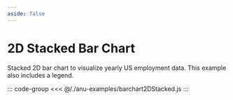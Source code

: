 ```yaml
---
aside: false
---
```

<script setup>
import { barchart2DStacked } from '../anu-examples/barchart2DStacked.js'
</script>

# 2D Stacked Bar Chart
Stacked 2D bar chart to visualize yearly US employment data. This example also includes a legend.

<singleView :scene="barchart2DStacked" />

::: code-group
<<< @/./anu-examples/barchart2DStacked.js 
:::